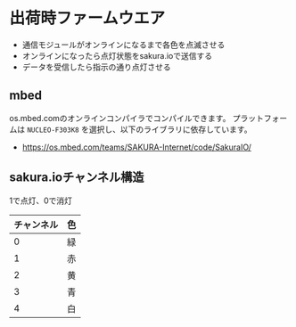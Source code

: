 # 出荷時ファームウエア

* 通信モジュールがオンラインになるまで各色を点滅させる
* オンラインになったら点灯状態をsakura.ioで送信する
* データを受信したら指示の通り点灯させる

## mbed

os.mbed.comのオンラインコンパイラでコンパイルできます。
プラットフォームは `NUCLEO-F303K8` を選択し、以下のライブラリに依存しています。

* https://os.mbed.com/teams/SAKURA-Internet/code/SakuraIO/


## sakura.ioチャンネル構造

1で点灯、0で消灯

| チャンネル | 色 |
|------------|----|
| 0          | 緑 |
| 1          | 赤 |
| 2          | 黄 |
| 3          | 青 |
| 4          | 白 |
